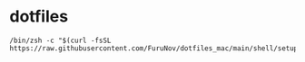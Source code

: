 # dotfiles

```shell
/bin/zsh -c "$(curl -fsSL https://raw.githubusercontent.com/FuruNov/dotfiles_mac/main/shell/setup)"
```
